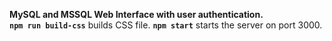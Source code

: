 **MySQL and MSSQL Web Interface with user authentication.**<br/>
**`npm run build-css`** builds CSS file.
**`npm start`** starts the server on port 3000.
